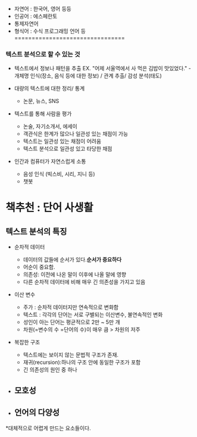 
- 자연어 : 한국어, 영어 등등
- 인공어 : 에스페란토 
- 통제자연어 
- 형식어 : 수식 프로그래밍 언어 등 
================================

### 텍스트 분석으로 할 수 있는 것
- 텍스트에서 정보나 패턴을 추출 
    EX. "어제 서울역에서 사 먹은 김밥이 맛있었다."
        - 개체명 인식(장소, 음식 등에 대한 정보) / 관계 추출/ 감성 분석(태도)

- 대량의 텍스트에 대한 정리/ 통계
    - 논문, 뉴스, SNS 

- 텍스트를 통해 사람을 평가
    - 논술, 자기소개서, 에세이 
    - 객관식은 한계가 많으나 일관성 있는 채점이 가능
    - 텍스트는 일관성 있는 채점이 어려움
    - 텍스트 분석으로 일관성 있고 타당한 채점 


- 인간과 컴퓨터가 자연스럽게 소통 
    - 음성 인식 (빅스비, 시리, 지니 등)
    - 챗봇 

**책추천 : 단어 사생활**
===========================


## 텍스트 분석의 특징 
- 순차적 데이터
    - 데이터의 값들에 순서가 있다.**순서가 중요하다**
    - 어순이 중요함.
    - 의존성: 이전에 나온 말이 이후에 나올 말에 영향
    - 다른 순차적 데이터에 비해 매우 긴 의존성을 가지고 있음


- 이산 변수 
    - 주가 : 순차적 데이터지만 연속적으로 변화함
    - 텍스트 : 각각의 단어는 서로 구별되는 이산변수, 불연속적인 변화
    - 성인이 아는 단어는 평균적으로 2만 ~ 5만 개 
    - 차원(=변수의 수 =단어의 수)이 매우 큼 > 차원의 저주 


- 복잡한 구조 
    - 텍스트에는 보이지 않는 문법적 구조가 존재.
    - 재귀(recursion):하나의 구조 안에 동일한 구조가 포함
    - 긴 의존성의 원인 중 하나

- 모호성
    - 


- 언어의 다양성
    - 
*대체적으로 어렵게 만드는 요소들이다. 